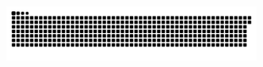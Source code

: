 <div align="center"> 
   <!-- <img src="https://profile-counter.glitch.me/arnaudderison/count.svg" /><br /> -->
    <img src="./snake.svg" />
</div>
